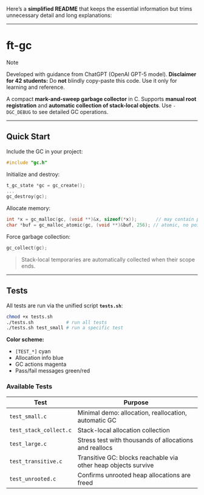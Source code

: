 Here’s a **simplified README** that keeps the essential information but trims unnecessary detail and long explanations:

---

# ft-gc

> [!NOTE]
> Developed with guidance from ChatGPT (OpenAI GPT-5 model).
> **Disclaimer for 42 students:** Do **not** blindly copy-paste this code. Use it only for learning and reference.

A compact **mark-and-sweep garbage collector** in C. Supports **manual root registration** and **automatic collection of stack-local objects**. Use `-DGC_DEBUG` to see detailed GC operations.

---

## Quick Start

Include the GC in your project:

```c
#include "gc.h"
```

Initialize and destroy:

```c
t_gc_state *gc = gc_create();
...
gc_destroy(gc);
```

Allocate memory:

```c
int *x = gc_malloc(gc, (void **)&x, sizeof(*x));       // may contain pointers
char *buf = gc_malloc_atomic(gc, (void **)&buf, 256); // atomic, no pointer scanning
```

Force garbage collection:

```c
gc_collect(gc);
```

> Stack-local temporaries are automatically collected when their scope ends.

---

## Tests

All tests are run via the unified script **`tests.sh`**:

```sh
chmod +x tests.sh
./tests.sh            # run all tests
./tests.sh test_small # run a specific test
```

**Color scheme:**

* `[TEST_*]` cyan
* Allocation info blue
* GC actions magenta
* Pass/fail messages green/red

### Available Tests

| Test                   | Purpose                                                        |
| ---------------------- | -------------------------------------------------------------- |
| `test_small.c`         | Minimal demo: allocation, reallocation, automatic GC           |
| `test_stack_collect.c` | Stack-local allocation collection                              |
| `test_large.c`         | Stress test with thousands of allocations and reallocs         |
| `test_transitive.c`    | Transitive GC: blocks reachable via other heap objects survive |
| `test_unrooted.c`      | Confirms unrooted heap allocations are freed                   |
